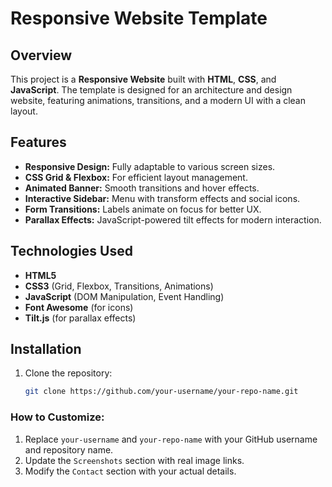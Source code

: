 # Responsive Website Template

## Overview
This project is a **Responsive Website** built with **HTML**, **CSS**, and **JavaScript**. The template is designed for an architecture and design website, featuring animations, transitions, and a modern UI with a clean layout.

## Features
- **Responsive Design:** Fully adaptable to various screen sizes.
- **CSS Grid & Flexbox:** For efficient layout management.
- **Animated Banner:** Smooth transitions and hover effects.
- **Interactive Sidebar:** Menu with transform effects and social icons.
- **Form Transitions:** Labels animate on focus for better UX.
- **Parallax Effects:** JavaScript-powered tilt effects for modern interaction.
  
## Technologies Used
- **HTML5**
- **CSS3** (Grid, Flexbox, Transitions, Animations)
- **JavaScript** (DOM Manipulation, Event Handling)
- **Font Awesome** (for icons)
- **Tilt.js** (for parallax effects)

## Installation

1. Clone the repository:
   ```bash
   git clone https://github.com/your-username/your-repo-name.git


### How to Customize:
1. Replace `your-username` and `your-repo-name` with your GitHub username and repository name.
2. Update the `Screenshots` section with real image links.
3. Modify the `Contact` section with your actual details.

